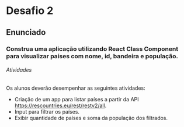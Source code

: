 # Desafio 2

## Enunciado

### Construa uma aplicação utilizando React Class Component para visualizar países com nome, id, bandeira e população.

 

###### Atividades

Os alunos deverão desempenhar as seguintes atividades:

-	Criação de um app para listar países a partir da API https://rescountries.eu/rest/restv2/all.
-	Input para filtrar os países.
-	Exibir quantidade de países e soma da população dos filtrados.
